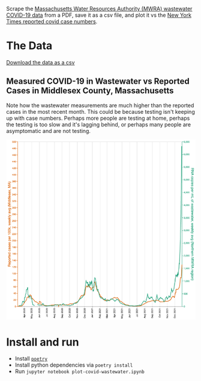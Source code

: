 Scrape the [Massachusetts Water Resources Authority (MWRA) wastewater COVID-19 data](https://www.mwra.com/biobot/biobotdata.htm) from a PDF, save it as a csv file, and plot it vs the [New York Times reported covid case numbers](https://github.com/nytimes/covid-19-data).

# The Data

[Download the data as a csv](covid-19-wastewater.csv)

## Measured COVID-19 in Wastewater vs Reported Cases in Middlesex County, Massachusetts

Note how the wastewater measurements are much higher than the reported cases in the most recent month. This could be because testing isn't keeping up with case numbers. Perhaps more people are testing at home, perhaps the testing is too slow and it's lagging behind, or perhaps many people are asymptomatic and are not testing.

![A line graph, showing covid prevalence for the northern region in RNA copies/mL 7 day average over time. The most recent month, Dec 2021, has a spike 10x higher than any previous record. There are smaller peaks in April 2020 and December 2020 to February 2021 but they are dwarfed by the recent spike. It also shows the reported cases, which follow the trend of the wastewater measurements, except the most recent spike is about 1/5 the height](wastewater-vs-reported.png "The Northern Region's covid prevalence")

# Install and run

- Install [`poetry`](https://python-poetry.org)
- Install python dependencies via `poetry install`
- Run `jupyter notebook plot-covid-wastewater.ipynb`

